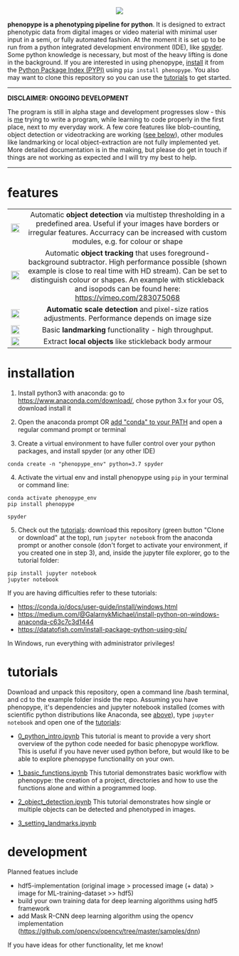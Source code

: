 <p align="center">
<img src="https://raw.githubusercontent.com/mluerig/phenopype/master/assets/phenopype_header.png" />
</p>

**phenopype is a phenotyping pipeline for python**. It is designed to extract phenotypic data from digital images or video material with minimal user input in a semi, or fully automated fashion. At the moment it is set up to be run from a python integrated development environment (IDE), like [spyder](https://www.spyder-ide.org/). Some python knowledge is necessary, but most of the heavy lifting is done in the background. If you are interested in using phenopype, [install](#installation) it from the [Python Package Index (PYPI)](https://pypi.org/project/phenopype/) using `pip install phenopype`. You also may want to clone this repository so you can use the [tutorials](#tutorials) to get started.  


***
**DISCLAIMER: ONGOING DEVELOPMENT**

The program is still in alpha stage and development progresses slow - this is [me](https://luerig.net) trying to write a program, while learning to code properly in the first place, next to my everyday work. A few core features like blob-counting, object detection or videotracking are working ([see below](#features)), other modules like landmarking or local object-extraction are not fully implemented yet. More detailed documentation is in the making, but please do get in touch if things are not working as expected and I will try my best to help. 

***


# features

| | |
|:---:|:---:|
|<img src="https://raw.githubusercontent.com/mluerig/phenopype/master/assets/object_detection.gif" width="150%" />|Automatic **object detection** via multistep thresholding in a predefined area. Useful if your images have borders or irregular features. Accurracy can be increased with custom modules, e.g. for colour or shape|
|<img src="https://raw.githubusercontent.com/mluerig/phenopype/master/assets/object_tracking.gif" width="150%" />|Automatic **object tracking** that uses foreground-background subtractor. High performance possible (shown example is close to real time with HD stream). Can be set to distinguish colour or shapes. An example with stickleback and isopods can be found here: https://vimeo.com/283075068|
| <img src="https://raw.githubusercontent.com/mluerig/phenopype/master/assets/scale_detection.gif" width="150%" />|**Automatic scale detection** and pixel-size ratios adjustments. Performance depends on image size| 
| <img src="https://raw.githubusercontent.com/mluerig/phenopype/master/assets/landmarks.gif" width="150%" />|Basic **landmarking** functionality - high throughput.| 
| <img src="https://raw.githubusercontent.com/mluerig/phenopype/master/assets/local_features.gif" width="150%" />|Extract **local objects** like stickleback body armour| 


# installation

1. Install python3 with anaconda: go to https://www.anaconda.com/download/, chose python 3.x for your OS, download install it 

2. Open the anaconda prompt OR [add "conda" to your PATH](https://stackoverflow.com/questions/44597662/conda-command-is-not-recognized-on-windows-10) and open a regular command prompt or terminal

3. Create a virtual environment to have fuller control over your python packages, and install spyder (or any other IDE)
```
conda create -n "phenopype_env" python=3.7 spyder
```

4. Activate the virtual env and install phenopype using `pip` in your terminal or command line:
```
conda activate phenopype_env
pip install phenopype

spyder
```

5. Check out the [tutorials](tutorials): download this repository (green button "Clone or download" at the top), run `jupyter notebook` from the anaconda prompt or another console (don't forget to activate your environment, if you created one in step 3), and, inside the jupyter file explorer, go to the tutorial folder:
```
pip install jupyter notebook
jupyter notebook
```

If you are having difficulties refer to these tutorials:

   - https://conda.io/docs/user-guide/install/windows.html
   - https://medium.com/@GalarnykMichael/install-python-on-windows-anaconda-c63c7c3d1444
   - https://datatofish.com/install-package-python-using-pip/

In Windows, run everything with administrator privileges! 

# tutorials

Download and unpack this repository, open a command line /bash terminal, and cd to the example folder inside the repo. Assuming you have phenopype, it's dependencies and jupyter notebook installed (comes with scientific python distributions like Anaconda, see [above](#installation)), type `jupyter notebook` and open one of the [tutorials](tutorials):  

* [0_python_intro.ipynb](tutorials/0_python_intro.ipynb) This tutorial is meant to provide a very short overview of the python code needed for basic phenopype workflow. This is useful if you have never used python before, but would like to be able to explore phenopype functionality on your own.

* [1_basic_functions.ipynb](tutorials/1_basic_workflow.ipynb) This tutorial demonstrates basic workflow with phenopype: the creation of a project, directories and how to use the functions alone and within a programmed loop.

* [2_object_detection.ipynb](tutorials/2_object_detection.ipynb) This tutorial demonstrates how single or multiple objects can be detected and phenotyped in images. 

* [3_setting_landmarks.ipynb](tutorials/3_setting_landmarks.ipynb)


# development

Planned featues include

- hdf5-implementation (original image > processed image (+ data) > image for ML-training-dataset >> hdf5)
- build your own training data for deep learning algorithms using hdf5 framework
- add Mask R-CNN deep learning algorithm using the opencv implementation (https://github.com/opencv/opencv/tree/master/samples/dnn) 

If you have ideas for other functionality, let me know!

